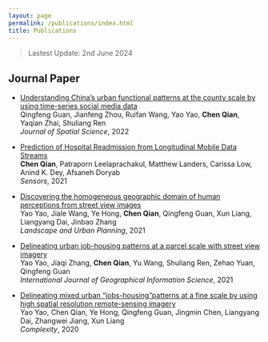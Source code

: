 ```yaml
---
layout: page
permalink: /publications/index.html
title: Publications
---
```


> Lastest Update: 2nd June 2024&nbsp;

<!-- ## Workshop Paper

- [NetBench: A Large-Scale and Comprehensive Network Traffic Benchmark Dataset for Foundation Models]()<br>**Chen Qian**, Xiaochang Li, Qineng Wang, Gang Zhou, Huajie Shao<br>International Workshop on Foundation Models for Cyber-Physical Systems & Internet of Things (FMSys), Hong Kong, May 2024

  <br>


--- -->

## Journal Paper
- [Understanding China’s urban functional patterns at the county scale by using time-series social media data](https://qianchen.world/file/papers/eprint-UnderstandingChinasurbanfunctionalpatternsatthecountyscalebyusingtimeseriessocialmediadata.pdf)<br>Qingfeng Guan, Jianfeng Zhou, Ruifan Wang, Yao Yao, **Chen Qian**, Yaqian Zhai, Shuliang Ren<br>*Journal of Spatial Science*, 2022

- [Prediction of Hospital Readmission from Longitudinal Mobile Data Streams](https://qianchen.world/file/papers/Prediction_of_Hospital_Readmission_from_Longitudin.pdf)<br>**Chen Qian**, Patraporn Leelaprachakul, Matthew Landers, Carissa Low, Anind K. Dey, Afsaneh Doryab<br>*Sensors*, 2021

- [Discovering the homogeneous geographic domain of human perceptions from street view images](https://qianchen.world/file/papers/eprint-Discoveringthehomogeneousgeographicdomainofhumanperceptionsfromstreetviewimages.pdf)<br>Yao Yao, Jiale Wang, Ye Hong, **Chen Qian**, Qingfeng Guan, Xun Liang, Liangyang Dai, Jinbao Zhang<br>*Landscape and Urban Planning*, 2021

- [Delineating urban job-housing patterns at a parcel scale with street view imagery](https://qianchen.world/file/papers/eprint-Delineatingurbanjobhousingpatternsataparcelscalewithstreetviewimagery.pdf)<br>Yao Yao, Jiaqi Zhang, **Chen Qian**, Yu Wang, Shuliang Ren, Zehao Yuan, Qingfeng Guan<br>*International Journal of Geographical Information Science*, 2021

- [Delineating mixed urban “jobs-housing”patterns at a fine scale by using high spatial resolution remote-sensing imagery](https://qianchen.world/file/papers/Delineating_Mixed_Urban_Jobs-Housing_Patterns_at_a.pdf)<br>Yao Yao, Chen Qian, Ye Hong, Qingfeng Guan, Jingmin Chen, Liangyang Dai, Zhangwei Jiang, Xun Liang<br>*Complexity*, 2020

  <br>

<!-- ---

## Manuscript

- [Lens: A Foundation Model for Network Traffic in Cybersecurity](https://arxiv.org/pdf/2402.03646)<br>

  <br> -->

